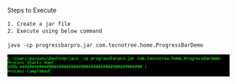 Steps to Execute

```
1. Create a jar file 
2. Execute using below command 

java -cp progressbarpro.jar com.tecnotree.home.ProgressBarDemo
```

![](images/ProgressBar.PNG)

